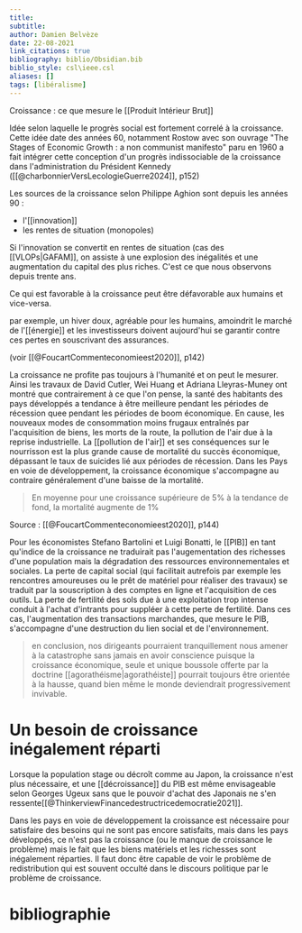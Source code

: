 ```yaml
---
title: 
subtitle:
author: Damien Belvèze
date: 22-08-2021
link_citations: true
bibliography: biblio/Obsidian.bib
biblio_style: csl\ieee.csl
aliases: []
tags: [libéralisme]
---
```


Croissance : ce que mesure le [[Produit Intérieur Brut]]

Idée selon laquelle le progrès social est fortement correlé à la croissance. Cette idée date des années 60, notamment Rostow avec son ouvrage "The Stages of Economic Growth : a non communist manifesto" paru en 1960 a fait intégrer cette conception d'un progrès indissociable de la croissance dans l'administration du Président Kennedy ([[@charbonnierVersLecologieGuerre2024]], p152)

Les sources de la croissance selon Philippe Aghion sont depuis les années 90 : 

- l'[[innovation]]
- les rentes de situation (monopoles)

Si l'innovation se convertit en rentes de situation (cas des [[VLOPs|GAFAM]], on assiste à une explosion des inégalités et une augmentation du capital des plus riches. C'est ce que nous observons depuis trente ans. 

Ce qui est favorable à la croissance peut être défavorable aux humains et vice-versa. 

par exemple, un hiver doux, agréable pour les humains, amoindrit le marché de l'[[énergie]] et les investisseurs doivent aujourd'hui se garantir contre ces pertes en souscrivant des assurances. 

(voir [[@FoucartCommenteconomieest2020]], p142)

La croissance ne profite pas toujours à l'humanité et on peut le mesurer. Ainsi les travaux de David Cutler, Wei Huang et Adriana Lleyras-Muney ont montré que contrairement à ce que l'on pense, la santé des habitants des pays développés a tendance à être meilleure pendant les périodes de récession quee pendant les périodes de boom économique. En cause, les nouveaux modes de consommation moins frugaux entraînés par l'acquisition de biens, les morts de la route, la pollution de l'air due à la reprise industrielle. La [[pollution de l'air]] et ses conséquences sur le nourrisson est la plus grande cause de mortalité du succès économique, dépassant le taux de suicides lié aux périodes de récession.
Dans les Pays en voie de développement, la croissance économique s'accompagne au contraire généralement d'une baisse de la mortalité.


> En moyenne pour une croissance supérieure de 5% à la tendance de fond, la mortalité augmente de 1%

Source : [[@FoucartCommenteconomieest2020]], p144)

Pour les économistes Stefano Bartolini et Luigi Bonatti, le [[PIB]] en tant qu'indice de la croissance ne traduirait pas l'augementation des richesses d'une population mais la dégradation des ressources environnementales et sociales. 
La perte de capital social (qui facilitait autrefois par exemple les rencontres amoureuses ou le prêt de matériel pour réaliser des travaux) se traduit par la souscription à des comptes en ligne et l'acquisition de ces outils. La perte de fertilité des sols due à une exploitation trop intense conduit à l'achat d'intrants pour suppléer à cette perte de fertilité. Dans ces cas, l'augmentation des transactions marchandes, que mesure le PIB, s'accompagne d'une destruction du lien social et de l'environnement.

> en conclusion, nos dirigeants pourraient tranquillement nous amener à la catastrophe sans jamais en avoir conscience puisque la croissance économique, seule et unique boussole offerte par la doctrine [[agorathéisme|agorathéiste]] pourrait toujours être orientée à la hausse, quand bien même le monde deviendrait progressivement invivable.

# Un besoin de croissance inégalement réparti

Lorsque la population stage ou décroît comme au Japon, la croissance n'est plus nécessaire, et une [[décroissance]] du PIB est même envisageable selon Georges Ugeux sans que le pouvoir d'achat des Japonais ne s'en ressente[[@ThinkerviewFinancedestructricedemocratie2021]]. 

Dans les pays en voie de développement la croissance est nécessaire pour satisfaire des besoins qui ne sont pas encore satisfaits, mais dans les pays développés, ce n'est pas la croissance (ou le manque de croissance le problème) mais le fait que les biens matériels et les richesses sont inégalement réparties. Il faut donc être capable de voir le problème de redistribution qui est souvent occulté dans le discours politique par le problème de croissance.


# bibliographie

